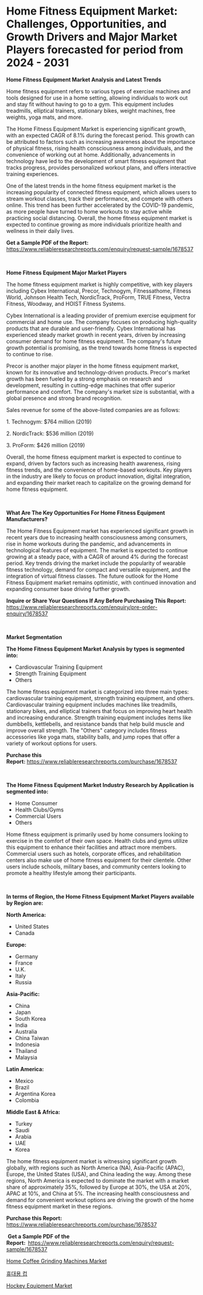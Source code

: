 <p><h1>Home Fitness Equipment Market: Challenges, Opportunities, and Growth Drivers and Major Market Players forecasted for period from 2024 - 2031</h1></p><p><strong>Home Fitness Equipment Market Analysis and Latest Trends</strong></p>
<p><p>Home fitness equipment refers to various types of exercise machines and tools designed for use in a home setting, allowing individuals to work out and stay fit without having to go to a gym. This equipment includes treadmills, elliptical trainers, stationary bikes, weight machines, free weights, yoga mats, and more.</p><p>The Home Fitness Equipment Market is experiencing significant growth, with an expected CAGR of 8.1% during the forecast period. This growth can be attributed to factors such as increasing awareness about the importance of physical fitness, rising health consciousness among individuals, and the convenience of working out at home. Additionally, advancements in technology have led to the development of smart fitness equipment that tracks progress, provides personalized workout plans, and offers interactive training experiences.</p><p>One of the latest trends in the home fitness equipment market is the increasing popularity of connected fitness equipment, which allows users to stream workout classes, track their performance, and compete with others online. This trend has been further accelerated by the COVID-19 pandemic, as more people have turned to home workouts to stay active while practicing social distancing. Overall, the home fitness equipment market is expected to continue growing as more individuals prioritize health and wellness in their daily lives.</p></p>
<p><strong>Get a Sample PDF of the Report:&nbsp;</strong> <a href="https://www.reliableresearchreports.com/enquiry/request-sample/1678537">https://www.reliableresearchreports.com/enquiry/request-sample/1678537</a></p>
<p>&nbsp;</p>
<p><strong>Home Fitness Equipment Major Market Players</strong></p>
<p><p>The home fitness equipment market is highly competitive, with key players including Cybex International, Precor, Technogym, Fitnessathome, Fitness World, Johnson Health Tech, NordicTrack, ProForm, TRUE Fitness, Vectra Fitness, Woodway, and HOIST Fitness Systems.</p><p>Cybex International is a leading provider of premium exercise equipment for commercial and home use. The company focuses on producing high-quality products that are durable and user-friendly. Cybex International has experienced steady market growth in recent years, driven by increasing consumer demand for home fitness equipment. The company's future growth potential is promising, as the trend towards home fitness is expected to continue to rise.</p><p>Precor is another major player in the home fitness equipment market, known for its innovative and technology-driven products. Precor's market growth has been fueled by a strong emphasis on research and development, resulting in cutting-edge machines that offer superior performance and comfort. The company's market size is substantial, with a global presence and strong brand recognition.</p><p>Sales revenue for some of the above-listed companies are as follows:</p><p>1. Technogym: $764 million (2019)</p><p>2. NordicTrack: $536 million (2019)</p><p>3. ProForm: $426 million (2019)</p><p>Overall, the home fitness equipment market is expected to continue to expand, driven by factors such as increasing health awareness, rising fitness trends, and the convenience of home-based workouts. Key players in the industry are likely to focus on product innovation, digital integration, and expanding their market reach to capitalize on the growing demand for home fitness equipment.</p></p>
<p>&nbsp;</p>
<p><strong>What Are The Key Opportunities For Home Fitness Equipment Manufacturers?</strong></p>
<p><p>The Home Fitness Equipment market has experienced significant growth in recent years due to increasing health consciousness among consumers, rise in home workouts during the pandemic, and advancements in technological features of equipment. The market is expected to continue growing at a steady pace, with a CAGR of around 4% during the forecast period. Key trends driving the market include the popularity of wearable fitness technology, demand for compact and versatile equipment, and the integration of virtual fitness classes. The future outlook for the Home Fitness Equipment market remains optimistic, with continued innovation and expanding consumer base driving further growth.</p></p>
<p><strong>Inquire or Share Your Questions If Any Before Purchasing This Report:</strong> <a href="https://www.reliableresearchreports.com/enquiry/pre-order-enquiry/1678537">https://www.reliableresearchreports.com/enquiry/pre-order-enquiry/1678537</a></p>
<p>&nbsp;</p>
<p><strong>Market Segmentation</strong></p>
<p><strong>The Home Fitness Equipment Market Analysis by types is segmented into:</strong></p>
<p><ul><li>Cardiovascular Training Equipment</li><li>Strength Training Equipment</li><li>Others</li></ul></p>
<p><p>The home fitness equipment market is categorized into three main types: cardiovascular training equipment, strength training equipment, and others. Cardiovascular training equipment includes machines like treadmills, stationary bikes, and elliptical trainers that focus on improving heart health and increasing endurance. Strength training equipment includes items like dumbbells, kettlebells, and resistance bands that help build muscle and improve overall strength. The "Others" category includes fitness accessories like yoga mats, stability balls, and jump ropes that offer a variety of workout options for users.</p></p>
<p><strong>Purchase this Report:&nbsp;</strong><a href="https://www.reliableresearchreports.com/purchase/1678537">https://www.reliableresearchreports.com/purchase/1678537</a></p>
<p>&nbsp;</p>
<p><strong>The Home Fitness Equipment Market Industry Research by Application is segmented into:</strong></p>
<p><ul><li>Home Consumer</li><li>Health Clubs/Gyms</li><li>Commercial Users</li><li>Others</li></ul></p>
<p><p>Home fitness equipment is primarily used by home consumers looking to exercise in the comfort of their own space. Health clubs and gyms utilize this equipment to enhance their facilities and attract more members. Commercial users such as hotels, corporate offices, and rehabilitation centers also make use of home fitness equipment for their clientele. Other users include schools, military bases, and community centers looking to promote a healthy lifestyle among their participants.</p></p>
<p>&nbsp;</p>
<p><strong>In terms of Region, the Home Fitness Equipment Market Players available by Region are:</strong></p>
<p>
    <p> <strong> North America: </strong>
        <ul>
            <li>United States</li>
            <li>Canada</li>
        </ul>
        </p> 
    <p> <strong> Europe: </strong>
        <ul>
            <li>Germany</li>
            <li>France</li>
            <li>U.K.</li>
            <li>Italy</li>
            <li>Russia</li>
        </ul>
        </p> 
    <p> <strong> Asia-Pacific: </strong>
        <ul>
            <li>China</li>
            <li>Japan</li>
            <li>South Korea</li>
            <li>India</li>
            <li>Australia</li>
            <li>China Taiwan</li>
            <li>Indonesia</li>
            <li>Thailand</li>
            <li>Malaysia</li>
        </ul>
        </p> 
    <p> <strong> Latin America: </strong>
        <ul>
            <li>Mexico</li>
            <li>Brazil</li>
            <li>Argentina Korea</li>
            <li>Colombia</li>
        </ul>
        </p> 
    <p> <strong> Middle East & Africa: </strong>
        <ul>
            <li>Turkey</li>
            <li>Saudi</li>
            <li>Arabia</li>
            <li>UAE</li>
            <li>Korea</li>
        </ul>
    </p>
    </p>
<p><p>The home fitness equipment market is witnessing significant growth globally, with regions such as North America (NA), Asia-Pacific (APAC), Europe, the United States (USA), and China leading the way. Among these regions, North America is expected to dominate the market with a market share of approximately 35%, followed by Europe at 30%, the USA at 20%, APAC at 10%, and China at 5%. The increasing health consciousness and demand for convenient workout options are driving the growth of the home fitness equipment market in these regions.</p></p>
<p><strong>Purchase this Report: </strong><a href="https://www.reliableresearchreports.com/purchase/1678537">https://www.reliableresearchreports.com/purchase/1678537</a></p>
<p>&nbsp;<strong>Get a Sample PDF of the Report:&nbsp;&nbsp;</strong><a href="https://www.reliableresearchreports.com/enquiry/request-sample/1678537">https://www.reliableresearchreports.com/enquiry/request-sample/1678537</a></p>
<p><strong></strong></p>
<p><p><a href="https://github.com/nancykennedykellievqfqt2/Market-Research-Report-List-1/blob/main/home-coffee-grinding-machines-market.md">Home Coffee Grinding Machines Market</a></p><p><a href="https://medium.com/@constantinvon/%ED%9C%B4%EB%8C%80%EC%9A%A9-%EC%BB%B5-%EC%8B%9C%EC%9E%A5-%EC%A0%90%EC%9C%A0%EC%9C%A8-%EB%B3%80%ED%99%94-%EB%B0%8F-%EC%8B%9C%EC%9E%A5-%EC%84%B1%EC%9E%A5-%EB%8F%99%ED%96%A5-2024%EB%85%84-2031%EB%85%84-5c13625fc322">휴대용 컵</a></p><p><a href="https://github.com/seekum/Market-Research-Report-List-1/blob/main/hockey-equipment-market.md">Hockey Equipment Market</a></p></p>
